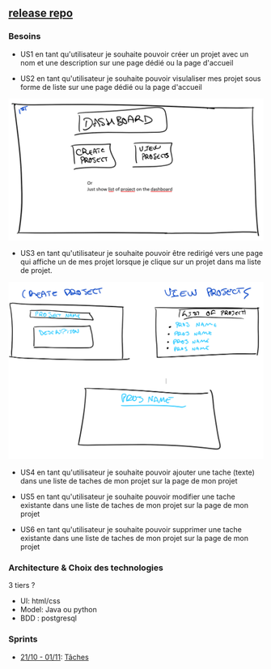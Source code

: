 ## [release repo](https://github.com/dokabdou/projet_conduite_proj_release)

### Besoins

* US1 en tant qu'utilisateur je souhaite pouvoir créer un projet avec un nom et une description sur une page dédié ou la page d'accueil

* US2 en tant qu'utilisateur je souhaite pouvoir visulaliser mes projet sous forme de liste sur une page dédié ou la page d'accueil

![alt text](diagUS1-2.png)


* US3 en tant qu'utilisateur je souhaite pouvoir être redirigé vers une page qui affiche un de mes projet lorsque je clique sur un projet dans ma liste de projet.

![alt text](diagUS1-3.png)


* US4 en tant qu'utilisateur je souhaite pouvoir ajouter une tache (texte) dans une liste de taches de mon projet sur la page de mon projet

* US5 en tant qu'utilisateur je souhaite pouvoir modifier une tache existante dans une liste de taches de mon projet sur la page de mon projet

* US6 en tant qu'utilisateur je souhaite pouvoir supprimer une tache existante dans une liste de taches de mon projet sur la page de mon projet

### Architecture & Choix des technologies
3 tiers ?
* UI: html/css
* Model: Java ou python
* BDD : postgresql

### Sprints

* [21/10 - 01/11](Sprint0.md): [Tâches](Task0.md) 